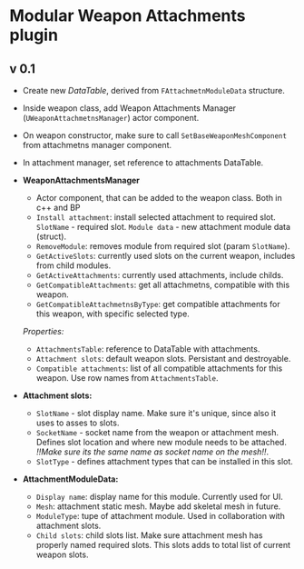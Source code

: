 # Modular Weapon Attachments plugin

## v 0.1
- Create new _DataTable_, derived from `FAttachmetnModuleData` structure.
- Inside weapon class, add Weapon Attachments Manager (`UWeaponAttachmetnsManager`) actor component.
- On weapon constructor, make sure to call `SetBaseWeaponMeshComponent` from attachmetns manager component. 
- In attachment manager, set reference to attachments DataTable. 

- **WeaponAttachmentsManager**
    - Actor component, that can be added to the weapon class. Both in c++ and BP
    - `Install attachment`: install selected attachment to required slot. `SlotName` - required slot. `Module data` - new attachment module data (struct). 
    - `RemoveModule`: removes module from required slot (param `SlotName`).
    - `GetActiveSlots`: currently used slots on the current weapon, includes from child modules.
    - `GetActiveAttachments`: currently used attachments, include childs.
    - `GetCompatibleAttachments`: get all attachmetns, compatible with this weapon.
    - `GetCompatibleAttachmetnsByType`: get compatible attachments for this weapon, with specific selected type.

    *Properties:*
    - `AttachmentsTable`: reference to DataTable with attachments. 
    - `Attachment slots`: default weapon slots. Persistant and destroyable.
    - `Compatible attachments`: list of all compatible attachments for this weapon. Use row names from `AttachmentsTable`.

- **Attachment slots:**
    - `SlotName` - slot display name. Make sure it's unique, since also it uses to asses to slots.
    - `SocketName` - socket name from the weapon or attachment mesh. Defines slot location and where new module needs to be attached. *!!Make sure its the same name as socket name on the mesh!!*.
    - `SlotType` - defines attachment types that can be installed in this slot. 
- **AttachmentModuleData:**
    - `Display name`: display name for this module. Currently used for UI.
    - `Mesh`: attachment static mesh. Maybe add skeletal mesh in future.
    - `ModuleType`: tupe of attachment module. Used in collaboration with attachment slots.
    - `Child slots`: child slots list. Make sure attachment mesh has properly named required slots. This slots adds to total list of current weapon slots.
